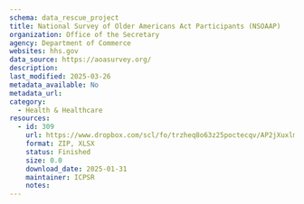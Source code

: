 ```yaml
---
schema: data_rescue_project 
title: National Survey of Older Americans Act Participants (NSOAAP)
organization: Office of the Secretary
agency: Department of Commerce
websites: hhs.gov
data_source: https://aoasurvey.org/
description: 
last_modified: 2025-03-26
metadata_available: No
metadata_url: 
category:
  - Health & Healthcare 
resources:
  - id: 309
    url: https://www.dropbox.com/scl/fo/trzheq8o63z25poctecqv/AP2jXuxlmgA-_Y6Vp-ZHdCE?rlkey=yrz32o647eejbw9bed1mv57va&dl=0
    format: ZIP, XLSX
    status: Finished
    size: 0.0
    download_date: 2025-01-31
    maintainer: ICPSR
    notes: 
---
```

